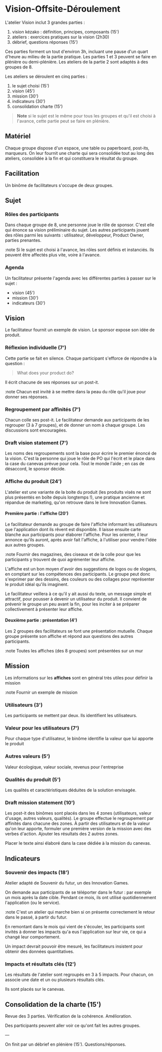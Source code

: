 # Vision-Offsite-Déroulement

L'atelier Vision inclut 3 grandes parties :
1. vision kézako : définition, principes, composants (15')
2. ateliers : exercices pratiques sur la vision (2h30)
3. débrief, questions réponses (15')

Ces parties forment un tout d'environ 3h, incluant une pause d'un quart d'heure au milieu de la partie pratique.
Les parties 1 et 3 peuvent se faire en plénière ou demi-plénière. Les ateliers de la partie 2 sont adaptés à des groupes de 8.

Les ateliers se déroulent en cinq parties :
1. le sujet choisi (15')
2. vision (45')
3. mission (30')
4. indicateurs (30')
5. consolidation charte (15')

> **Note**
> si le sujet est le même pour tous les groupes et qu'il est choisi à l'avance, cette partie peut se faire en plénière.

## Matériel
Chaque groupe dispose d'un espace, une table ou paperboard, post-its, marqueurs.
On leur fournit une charte qui sera consolidée tout au long des ateliers, consolidée à la fin et qui constituera le résultat du groupe.

## Facilitation
Un binôme de facilitateurs s'occupe de deux groupes.

## Sujet

### Rôles des participants

Dans chaque groupe de 8, une personne joue le rôle de sponsor. C'est elle qui énonce sa vision préliminaire du sujet.
Les autres participants jouent des rôles parmi les suivants : utilisateur, développeur, Product Owner, parties prenantes.

:note Si le sujet est choisi à l'avance, les rôles sont définis et instanciés. Ils peuvent être affectés plus vite, voire à l'avance.

### Agenda
Un facilitateur présente l'agenda avec les différentes parties à passer sur le sujet :
- vision (45')
- mission (30')
- indicateurs (30')

## Vision
Le facilitateur fournit un exemple de vision. Le sponsor expose son idée de produit.

### Réflexion individuelle (7')
Cette partie se fait en silence. Chaque participant s'efforce de répondre à la question :
> What does your product do?

Il écrit chacune de ses réponses sur un post-it.

:note Chacun est invité à se mettre dans la peau du rôle qu'il joue pour donner ses réponses.

### Regroupement par affinités (7')
Chacun colle ses post-it. Le facilitateur demande aux participants de les regrouper (3 à 7 groupes), et de donner un nom à chaque groupe.
Les discussions sont encouragées.

### Draft vision statement (7')
Les noms des regroupements sont la base pour écrire le premier énoncé de la vision.
C'est la personne qui joue le rôle de PO qui l'écrit et le place dans la case du canevas prévue pour cela. Tout le monde l'aide ; en cas de désaccord, le sponsor décide.

### Affiche du produit (24')
L'atelier est une variante de la boite du produit (les produits visés ne sont plus présentés en boîte depuis longtemps !), une pratique ancienne et répandue de marketing, qu'on retrouve dans le livre Innovation Games.

#### Première partie : l'affiche (20')

Le facilitateur demande au groupe de faire l'affiche informant les utilisateurs que l'application dont ils rêvent est disponible. Il laisse ensuite carte blanche aux participants pour élaborer l'affiche. Pour les orienter, il leur annonce qu'ils auront, après avoir fait l'affiche, à l'utiliser pour vendre l'idée aux autres groupes.

:note Fournir des magazines, des ciseaux et de la colle pour que les participants y trouvent de quoi agrémenter leur affiche.

L'affiche est un bon moyen d'avoir des suggestions de logos ou de slogans, en comptant sur les compétences des participants. Le groupe peut donc s'exprimer par des dessins, des couleurs ou des collages pour représenter le produit idéal qu'ils imaginent.

Le facilitateur veillera à ce qu'il y ait aussi du texte, un message simple et attractif, pour pousser à devenir un utilisateur du produit. Il convient de prévenir le groupe un peu avant la fin, pour les inciter à se préparer collectivement à présenter leur affiche.

#### Deuxième partie : présentation (4')

Les 2 groupes des facilitateurs se font une présentation mutuelle.
Chaque groupe présente son affiche et répond aux questions des autres participants.

:note Toutes les affiches (des 8 groupes) sont présentées sur un mur


##  Mission

Les informations sur les **affiches** sont en général très utiles pour définir la mission

:note Fournir un exemple de mission


### Utilisateurs (3')

Les participants se mettent par deux. Ils identifient les utilisateurs.

### Valeur pour les utilisateurs (7')

Pour chaque type d'utilisateur, le binôme identifie la valeur que lui apporte le produit

### Autres valeurs (5')

Valeur écologique, valeur sociale, revenus pour l'entreprise

### Qualités du produit (5')

Les qualités et caractéristiques déduites de la solution envisagée.

### Draft mission statement (10')

Les post-it des binômes sont placés dans les 4 zones (utilisateurs, valeur d'usage, autres valeurs, qualités).
Le groupe effectue le regroupement par affinités dans chacune des zones.
À partir des utilisateurs et de la valeur qu'on leur apporte, formuler une première version de la mission avec des verbes d'action.
Ajouter les résultats des 2 autres zones.

Placer le texte ainsi élaboré dans la case dédiée à la mission du canevas.

## Indicateurs

### Souvenir des impacts (18')

Atelier adapté de Souvenir du futur, un des Innovation Games.

On demande aux participants de se téléporter dans le futur : par exemple un mois après la date cible. Pendant ce mois, ils ont utilisé quotidiennement l'application (ou le service).

:note C'est un atelier qui marche bien si on présente correctement le retour dans le passé, à partir du futur.

En remontant dans le mois qui vient de s'écouler, les participants sont invités à donner les impacts qu'a eus l'application sur leur vie, ce qui a changé leur comportement.

Un impact devrait pouvoir être mesuré, les facilitateurs insistent pour obtenir des données quantitatives.

### Impacts et résultats clés (12')

Les résultats de l'atelier sont regroupés en 3 à 5 impacts.
Pour chacun, on associe une date et un ou plusieurs résultats clés.

Ils sont placés sur le canevas.

## Consolidation de la charte (15')

Revue des 3 parties. Vérification de la cohérence. Amélioration.

Des participants peuvent aller voir ce qu'ont fait les autres groupes.

—

On finit par un débrief en plénière (15').
Questions/réponses.
